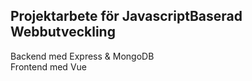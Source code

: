 ## Projektarbete för JavascriptBaserad Webbutveckling
Backend med Express & MongoDB <br>
Frontend med Vue